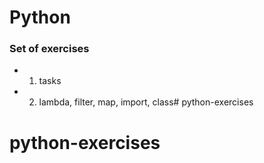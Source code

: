 # Python 
### Set of exercises

* 1. tasks
* 2. lambda, filter, map, import, class# python-exercises
# python-exercises
